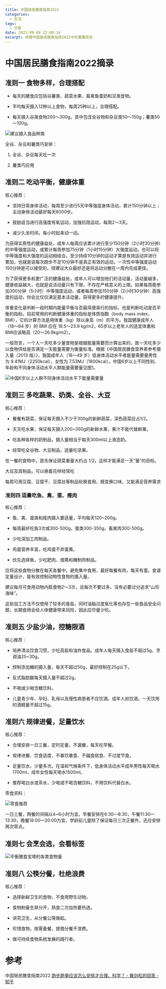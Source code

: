 ```yaml
---
title: 中国居民膳食指南2022
categories:
  - 生活
tags:
  - 饮食
date: 2023-08-08 22:08:14
excerpt: 梳理中国居民膳食指南2022中的重要信息
---
```


# 中国居民膳食指南2022摘录

## 准则一  食物多样，合理搭配

- 每天的膳食应包括谷薯类、蔬菜水果、畜禽鱼蛋奶和豆类食物。

- 平均每天摄入12种以上食物，每周25种以上，合理搭配。

- 每天摄入谷类食物200～300g，其中包含全谷物和杂豆类50～150g；薯类50～100g。

![建议摄入食品种类](./2023-08-08-中国居民膳食指南2022/建议摄入食品种类.png)

全谷、杂豆和薯类巧安排：

1. 全谷、杂豆每天吃一次

2. 薯类巧应用

## 准则二  吃动平衡，健康体重

核心推荐：

- 坚持日常身体活动，每周至少进行5天中等强度身体活动，累计150分钟以上；主动身体活动最好每天6000步。

- 鼓励适当进行高强度有氧运动，加强抗阻运动，每周2～3天。

- 减少久坐时间，每小时起来动一动。

为获得实质性的健康益处，成年人每周应该累计进行至少150分钟（2小时30分钟）的中等强度运动，或累计每周参加75分钟（1小时15分钟）大强度运动。也可以将中等强度和大强度的运动相结合。至少持续10分钟的运动才算是有效运动并进行累加，也就是说每次跑步不足10分钟不是真正有效的运动。一次性中等强度运动150分钟是可以接受的，但建议大众最好还是将运动分散在一周内完成更佳。

为了获得更多和更广泛的健康益处，成年人可以增加他们的活动量，活动量越多，健康收益越大，也就是说活动量只有下限，不存在严格意义的上限。如果每周能参加300分钟（5小时）中等强度运动，或者每周参加150分钟（2小时30分钟）高强度的运动，你会比仅仅满足基本活动量，获得更多的健康提升。

体重变化是判断一段时期内能量平衡与否最简便易行的指标，也是判断吃动是否平衡的指标。目前常用的判断健康体重的指标是体质指数（body mass index，BMI），它的计算方法是用体重（kg）除以身高（m）的平方。我国健康成年人（18～64 岁）的 BMI 应在 18.5～23.9 kg/m2，65岁以上老年人的适宜体重和BMI应该略高（20～26.9kg/m2）。

一般而言，一个人一天吃多少量食物是根据能量需要而计算出来的，故一天吃多少以食物供给是否满足一天能量需要为衡量标准。根据《中国居民膳食营养素参考摄入量（2013 版）》，我国成年人（18～49 岁）低身体活动水平者能量需要量男性为 9.41MJ（2250kcal），女性为 7.53MJ（1800kcal）。中国6岁以上不同性别、年龄和不同身体活动水平人群能量需要量见图1。

![中国6岁以上人群不同身体活动水平下能量需要量](./2023-08-08-中国居民膳食指南2022/中国6岁以上人群不同身体活动水平下能量需要量.png)

## 准则三  多吃蔬果、奶类、全谷、大豆

核心推荐：

- 餐餐有蔬菜，保证每天摄入不少于300g的新鲜蔬菜，深色蔬菜应占1/2。

- 天天吃水果，保证每天摄入200~350g的新鲜水果，果汁不能代替鲜果。

- 吃各种各样的奶制品，摄入量相当于每天300ml以上液态奶。

- 经常吃全谷物、大豆制品，适量吃坚果。

在一餐的食物中，首先保证蔬菜重量大约占 1/2，这样才能满足一天“量”的目标。

大豆及其制品，可以换着花样经常吃

每周可用豆腐、豆腐干、豆腐丝等制品轮换食用，既变换口味，又能满足营养需求

### 准则四  适量吃鱼、禽、蛋、瘦肉

核心推荐：

- 鱼、禽、蛋类和瘦肉摄入要适量，平均每天120~200g。

- 每周最好吃鱼3次或300-500g，蛋类300-350g，畜禽肉300-500g。

- 少吃深加工肉制品。

- 鸡蛋营养丰富，吃鸡蛋不弃蛋黄。

- 优先选择鱼，少吃肥肉、烟熏和腌制肉制品。

应将这些食物分散在每天各餐中，避免集中食用，最好每餐有肉，每天有蛋。食谱定量设计，能有效控制动物性食物的摄入量。

建议每月可食用动物内脏食物2～3次，且每次不要过多。没有必要过分追求“山珍海味”。

这些加工方法不仅使用了较多的食盐，同时油脂过度氧化等也存在一些食品安全问题，长期食用会给人体健康带来风险，因此应尽量少吃。

## 准则五  少盐少油，控糖限酒

核心推荐：

- 培养清淡饮食习惯，少吃高盐和油炸食品。成年人每天摄入食盐不超过5g，烹调油25~30g。

- 控制添加糖的摄入量，每天不超过50g，最好控制在25g以下。

- 反式脂肪酸每天摄入量不超过2g。

- 不喝或少喝含糖饮料。

- 儿童青少年、孕妇、乳母以及慢性病患者不应饮酒。成年人如饮酒，一天饮用的酒精量不超过15g。

## 准则六  规律进餐，足量饮水

核心推荐：

- 合理安排一日三餐，定时定量，不漏餐，每天吃早餐。

- 规律进餐、饮食适度，不暴饮暴食、不偏食挑食、不过度节食。

- 足量饮水，少量多次。在温和气候条件下，低身体活动水平成年男性每天喝水1700ml，成年女性每天喝水1500ml。

- 推荐喝白水或茶水，少喝或不喝含糖饮料，不用饮料代替白水。

零食资料：

![零食推荐](./2023-08-08-中国居民膳食指南2022/零食推荐.png)

一日三餐，两餐的间隔以4~6小时为宜。早餐安排在6:30—8:30，午餐11:30—13:30，晚餐18:00—20:00为宜。学龄前儿童除了保证每日三次正餐外，还应安排两次零点。

## 准则七  会烹会选，会看标签

![平衡膳食宝塔的各类食物量](./2023-08-08-中国居民膳食指南2022/平衡膳食宝塔的各类食物量.png)

## 准则八  公筷分餐，杜绝浪费

核心推荐：

- 选择新鲜卫生的食物，不食用野生动物。

- 食物制备生熟分开，熟食二次加热要热透。

- 讲究卫生，从分餐公筷做起。

- 珍惜食物，按需备餐，提倡分餐不浪费。

- 做可持续食物系统发展的践行者。

# 参考
中国居民膳食指南2022
[跑步跑量应该怎么安排才合理、科学？ - 戴剑松的回答 - 知乎](https://www.zhihu.com/question/25888054/answer/67332197)

